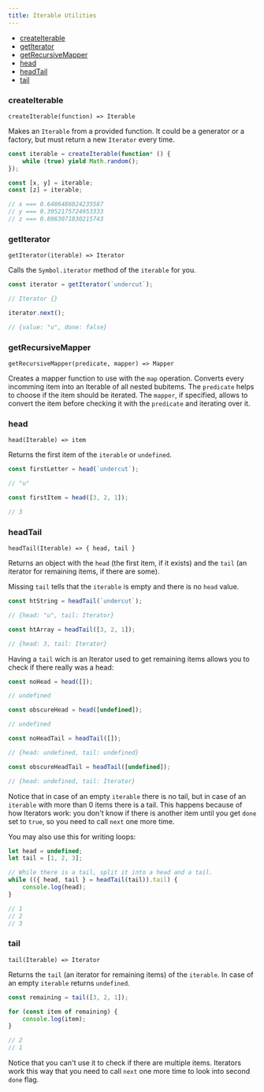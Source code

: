 ```yaml
---
title: Iterable Utilities
---
```


- [createIterable](#createiterable)
- [getIterator](#getiterator)
- [getRecursiveMapper](#getrecursivemapper)
- [head](#head)
- [headTail](#headtail)
- [tail](#tail)

### createIterable

`createIterable(function) => Iterable`

Makes an `Iterable` from a provided function. It could be a generator or a factory, but must return a new `Iterator` every time.

```js
const iterable = createIterable(function* () {
    while (true) yield Math.random();
});

const [x, y] = iterable;
const [z] = iterable;

// x === 0.6486486024235587
// y === 0.3952175724953333
// z === 0.8863071830215743
```

### getIterator

`getIterator(iterable) => Iterator`

Calls the `Symbol.iterator` method of the `iterable` for you.

```js
const iterator = getIterator(`undercut`);

// Iterator {}

iterator.next();

// {value: "u", done: false}
```

### getRecursiveMapper

`getRecursiveMapper(predicate, mapper) => Mapper`

Creates a mapper function to use with the `map` operation. Converts every incomming item into an Iterable of all nested bubitems. The `predicate` helps to choose if the item should be iterated. The `mapper`, if specified, allows to convert the item before checking it with the `predicate` and iterating over it.

### head

`head(Iterable) => item`

Returns the first item of the `iterable` or `undefined`.

```js
const firstLetter = head(`undercut`);

// "u"

const firstItem = head([3, 2, 1]);

// 3
```

### headTail

`headTail(Iterable) => { head, tail }`

Returns an object with the `head` (the first item, if it exists) and the `tail` (an iterator for remaining items, if there are some).

Missing `tail` tells that the `iterable` is empty and there is no `head` value.

```js
const htString = headTail(`undercut`);

// {head: "u", tail: Iterator}

const htArray = headTail([3, 2, 1]);

// {head: 3, tail: Iterator}
```

Having a `tail` wich is an Iterator used to get remaining items allows you to check if there really was a head:

```js
const noHead = head([]);

// undefined

const obscureHead = head([undefined]);

// undefined

const noHeadTail = headTail([]);

// {head: undefined, tail: undefined}

const obscureHeadTail = headTail([undefined]);

// {head: undefined, tail: Iterator}
```

Notice that in case of an empty `iterable` there is no tail, but in case of an `iterable` with more than 0 items there is a tail. This happens because of how Iterators work: you don't know if there is another item until you get `done` set to `true`, so you need to call `next` one more time.

You may also use this for writing loops:

```js
let head = undefined;
let tail = [1, 2, 3];

// While there is a tail, split it into a head and a tail.
while (({ head, tail } = headTail(tail)).tail) {
    console.log(head);
}

// 1
// 2
// 3
```

### tail

`tail(Iterable) => Iterator`

Returns the `tail` (an iterator for remaining items) of the `iterable`. In case of an empty `iterable` returns `undefined`.

```js
const remaining = tail([3, 2, 1]);

for (const item of remaining) {
    console.log(item);
}

// 2
// 1
```

Notice that you can't use it to check if there are multiple items. Iterators work this way that you need to call `next` one more time to look into second `done` flag.
